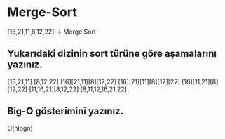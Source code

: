 # Merge-Sort
[16,21,11,8,12,22] -> Merge Sort
## Yukarıdaki dizinin sort türüne göre aşamalarını yazınız.
[16,21,11] [8,12,22]
[16][21,11][8][12,22]
[16][21][11][8][12][22]
[16][11,21][8][12,22]
[11,16,21][8,12,22]
[8,11,12,16,21,22]

## Big-O gösterimini yazınız.
O(nlogn)